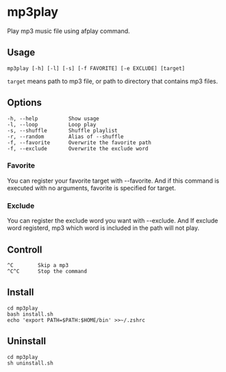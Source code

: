 # mp3play

Play mp3 music file using afplay command.


## Usage

```
mp3play [-h] [-l] [-s] [-f FAVORITE] [-e EXCLUDE] [target]
```

`target` means path to mp3 file, or path to directory that contains mp3 files.


## Options

```
-h, --help          Show usage
-l, --loop          Loop play
-s, --shuffle       Shuffle playlist
-r, --random        Alias of --shuffle
-f, --favorite      Overwrite the favorite path
-f, --exclude       Overwrite the exclude word
```

### Favorite

You can register your favorite target with --favorite. And if this command is executed with no arguments, favorite is specified for target.


### Exclude

You can register the exclude word you want with --exclude. And If exclude word registerd, mp3 which word is included in the path will not play.


## Controll

```
^C        Skip a mp3
^C^C      Stop the command
```


## Install

```
cd mp3play
bash install.sh
echo 'export PATH=$PATH:$HOME/bin' >>~/.zshrc
```


## Uninstall

```
cd mp3play
sh uninstall.sh
```
